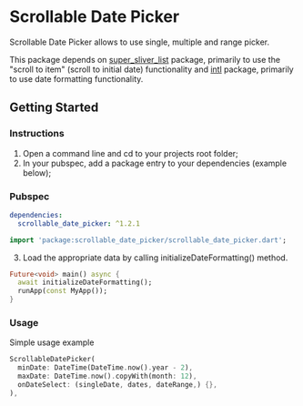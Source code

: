 # Scrollable Date Picker

Scrollable Date Picker allows to use single, multiple and range picker.

This package depends on [super_sliver_list](https://pub.dev/packages/super_sliver_list) package, primarily to use the "scroll to item" (scroll to initial date) functionality and [intl](https://pub.dev/packages/intl) package, primarily to use date formatting functionality.

## Getting Started

### Instructions

1. Open a command line and cd to your projects root folder;
2. In your pubspec, add a package entry to your dependencies (example below);

### Pubspec

```yaml
dependencies:
  scrollable_date_picker: ^1.2.1
```

```dart
import 'package:scrollable_date_picker/scrollable_date_picker.dart';
```

3. Load the appropriate data by calling initializeDateFormatting() method.

```dart
Future<void> main() async {
  await initializeDateFormatting();
  runApp(const MyApp());
}
```

### Usage

Simple usage example

```dart
ScrollableDatePicker(
  minDate: DateTime(DateTime.now().year - 2),
  maxDate: DateTime.now().copyWith(month: 12),
  onDateSelect: (singleDate, dates, dateRange,) {},
),
```


